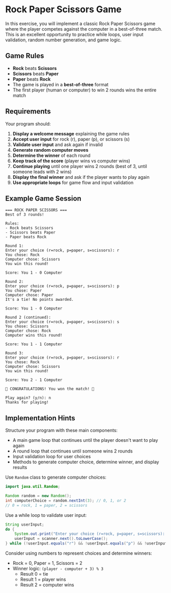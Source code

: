 # Rock Paper Scissors Game

In this exercise, you will implement a classic Rock Paper Scissors game where the player competes against the computer in a best-of-three match. This is an excellent opportunity to practice while loops, user input validation, random number generation, and game logic.

## Game Rules

- **Rock** beats **Scissors**
- **Scissors** beats **Paper**
- **Paper** beats **Rock**
- The game is played in a **best-of-three** format
- The first player (human or computer) to win 2 rounds wins the entire match

## Requirements

Your program should:

1. **Display a welcome message** explaining the game rules
2. **Accept user input** for rock (r), paper (p), or scissors (s)
3. **Validate user input** and ask again if invalid
4. **Generate random computer moves**
5. **Determine the winner** of each round
6. **Keep track of the score** (player wins vs computer wins)
7. **Continue playing** until one player wins 2 rounds (best of 3, until someone leads with 2 wins)
8. **Display the final winner** and ask if the player wants to play again
9. **Use appropriate loops** for game flow and input validation

## Example Game Session

```
=== ROCK PAPER SCISSORS ===
Best of 3 rounds!

Rules:
- Rock beats Scissors
- Scissors beats Paper  
- Paper beats Rock

Round 1:
Enter your choice (r=rock, p=paper, s=scissors): r
You chose: Rock
Computer chose: Scissors
You win this round!

Score: You 1 - 0 Computer

Round 2:
Enter your choice (r=rock, p=paper, s=scissors): p
You chose: Paper
Computer chose: Paper
It's a tie! No points awarded.

Score: You 1 - 0 Computer

Round 2 (continued):
Enter your choice (r=rock, p=paper, s=scissors): s
You chose: Scissors
Computer chose: Rock
Computer wins this round!

Score: You 1 - 1 Computer

Round 3:
Enter your choice (r=rock, p=paper, s=scissors): r
You chose: Rock
Computer chose: Scissors
You win this round!

Score: You 2 - 1 Computer

🎉 CONGRATULATIONS! You won the match! 🎉

Play again? (y/n): n
Thanks for playing!
```

## Implementation Hints

<hint title="Hint 1: Program Structure">

Structure your program with these main components:
- A main game loop that continues until the player doesn't want to play again
- A round loop that continues until someone wins 2 rounds
- Input validation loop for user choices
- Methods to generate computer choice, determine winner, and display results

</hint>

<hint title="Hint 2: Random Computer Choice">

Use `Random` class to generate computer choices:
```java
import java.util.Random;

Random random = new Random();
int computerChoice = random.nextInt(3); // 0, 1, or 2
// 0 = rock, 1 = paper, 2 = scissors
```

</hint>

<hint title="Hint 3: Input Validation">

Use a while loop to validate user input:
```java
String userInput;
do {
    System.out.print("Enter your choice (r=rock, p=paper, s=scissors): ");
    userInput = scanner.next().toLowerCase();
} while (!userInput.equals("r") && !userInput.equals("p") && !userInput.equals("s"));
```

</hint>

<hint title="Hint 4: Game Logic">

Consider using numbers to represent choices and determine winners:
- Rock = 0, Paper = 1, Scissors = 2
- Winner logic: `(player - computer + 3) % 3`
  - Result 0 = tie
  - Result 1 = player wins  
  - Result 2 = computer wins

</hint>